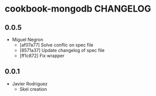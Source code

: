 cookbook-mongodb CHANGELOG
===============

## 0.0.5

  - Miguel Negron
    - [af07a77] Solve conflic on spec file
    - [8571a37] Update changelog of spec file
    - [ff1c872] Fix wrapper

## 0.0.1
  
  - Javier Rodriguez
    - Skel creation

